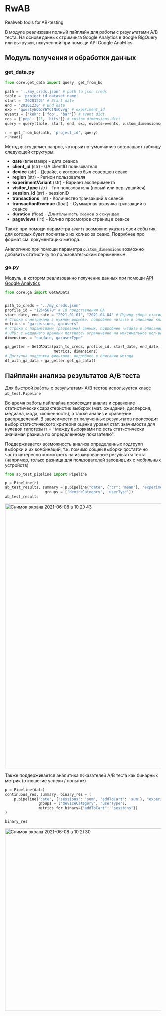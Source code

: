 # RwAB
Realweb tools for AB-testing

В модуле реализован полный пайплайн для работы с результатами A/B теста. На 
основе данных стриминга Google Analytics в Google BigQuery или выгрузки, полученной
при помощи API Google Analytics.

## Модуль получения и обработки данных
### get_data.py
```python
from core.get_data import query, get_from_bq

path = '../my_creds.json' # path to json creds 
table = 'project_id.dataset_name'
start = '20201229' # Start date
end = '20201230' # End date
exp = 'qwertyEQbOY6YCfNmOvvg' # experiment_id
events = {'kek': ['foo', 'bar']} # event dict
cds = {'pep': [15, 'hits']} # custom dimensions dict
query = query(table, start, end, exp, events=events, custom_dimensions=cds)

r = get_from_bq(path, 'project_id', query)
r.head()
```
Метод `query` делает запрос, который по-умолчанию возвращает таблицу следующей 
структуры:
- **date** (timestamp) - дата сеанса
- **client_id** (str) - GA clientID пользователя
- **device** (str) - Девайс, с которого был совершен сеанс
- **region** (str) - Регион пользователя
- **experimentVariant** (str) - Вариант эксперимента
- **visitor_type** (str) - Тип пользователя (новый или вернувшийся)
- **session_id** (str) - sessionID
- **transactions** (int) - Количество транзакций в сеансе
- **transactionRevenue** (float) - Суммарная выручка транзакций в сеансе
- **duration** (float) - Длительность сеанса в секундах
- **pageviews** (int) - Кол-во просмотров страниц в сеансе

Также при помощи параметра `events` возможно указать свои события,
для которых будет посчитано их кол-во за сеанс. Подробнее про формат см. 
документацию метода.

Аналогично при помощи параметра `custom_dimensions` возможно добавить статистику
по пользовательским переменным.

### ga.py
Модуль, в котором реализованно получение данных при помощи [API Google Analytics](https://developers.google.com/analytics/devguides/reporting/core/v3/reference?hl=en)
```python
from core.ga import GetGAData


path_to_creds = "../my_creds.json"
profile_id = "12345678" # ID представления GA
start_date, end_date = "2021-01-01", "2021-04-04" # Период сбора статистики
# Строка с метриками в нужном формате, подробнее читайте в описании класса
metrics = "ga:sessions, ga:users"
# Строка с параметрами (разрезами) данных, подробнее читайте в описании класса
# UPD: с недавнего времени появилось ограничение на максимальное кол-во параметров = 5 
dimensions = "ga:date, ga:userType"

ga_getter = GetGAData(path_to_creds, profile_id, start_date, end_date,
                      metrics, dimensions)
# Доступна поддержка фильтров, подробнее в описании метода
df_with_ga_data = ga_getter.get_ga_data()
```

## Пайплайн анализа результатов A/B теста
Для быстрой работы с результатами A/B тестов используется класс `ab_test.Pipeline`.

Во время работы пайплайна происходит анализ и сравнение 
статистических характеристик выборок (мат. ожидание, дисперсия, медиана, мода,
скошенность), а также анализ и сравнение распределений. В зависимости от полученных 
результатов происходит выбор статистического критерия оценки уровня стат. значимости
для нулевой гипотезы H = "Между выборками по есть статистически значимая 
разница по определенному показателю".

Поддерживается возможность анализа определенных подгрупп выборки и их комбинаций, 
т.к. помимо общей выборки достаточно часто интересно посмотреть на изолированные 
результаты теста (например, только разница для пользователей заходивших с мобильных
устройств)

```python
from ab_test_pipeline import Pipeline

p = Pipeline(r)
ab_test_results, summary = p.pipeline("date", {"cr": 'mean'}, 'experimentVariant', 
                  groups = ['deviceCategory', 'userType'])
ab_test_results
```
<img width="855" alt="Снимок экрана 2021-06-08 в 10 20 43" src="https://user-images.githubusercontent.com/60659176/121141022-30ade980-c843-11eb-9500-97df7ee921cd.png">

Также поддерживается аналитика показателей A/B теста как бинарных метрик 
(отношение успехи / попытки)
```python
p = Pipeline(data)
continuous_res, summary, binary_res = (
    p.pipeline('date', {'sessions': 'sum', 'addToCart': 'sum'}, "experimentVariant", 
               groups = ['deviceCategory', 'userType'], 
               metrics_for_binary={"addToCart": "sessions"})
)

binary_res
```
<img width="589" alt="Снимок экрана 2021-06-08 в 10 21 30" src="https://user-images.githubusercontent.com/60659176/121141124-4c18f480-c843-11eb-8bb0-25e53cdaed9e.png">

[comment]: <> (Больше примеров можно найти в [этом ноутбуке]&#40;https://colab.research.google.com/drive/1wFDoR-4F3lxXb8bO3SOcXlUO3w1yGvWM?usp=sharing&#41;)
